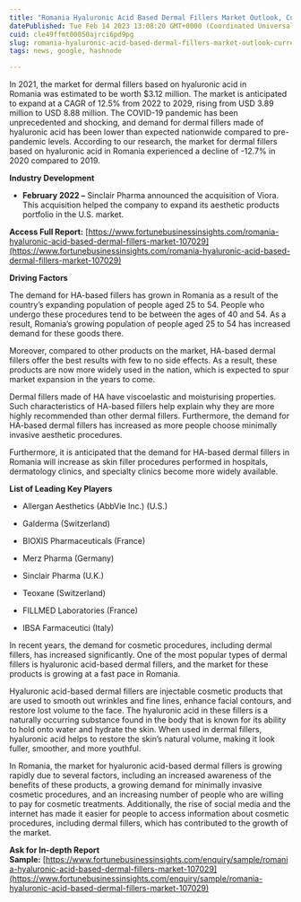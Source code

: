 ```yaml
---
title: "Romania Hyaluronic Acid Based Dermal Fillers Market Outlook, Current and Future Industry Landscape Analysis 2029"
datePublished: Tue Feb 14 2023 13:08:20 GMT+0000 (Coordinated Universal Time)
cuid: cle49ffmt00050ajrci6pd9pg
slug: romania-hyaluronic-acid-based-dermal-fillers-market-outlook-current-and-future-industry-landscape-analysis-2029
tags: news, google, hashnode

---
```


In 2021, the market for dermal fillers based on hyaluronic acid in Romania was estimated to be worth $3.12 million. The market is anticipated to expand at a CAGR of 12.5% from 2022 to 2029, rising from USD 3.89 million to USD 8.88 million. The COVID-19 pandemic has been unprecedented and shocking, and demand for dermal fillers made of hyaluronic acid has been lower than expected nationwide compared to pre-pandemic levels. According to our research, the market for dermal fillers based on hyaluronic acid in Romania experienced a decline of -12.7% in 2020 compared to 2019.

**Industry Development**

* **February 2022 –** Sinclair Pharma announced the acquisition of Viora. This acquisition helped the company to expand its aesthetic products portfolio in the U.S. market.
    

**Access Full Report:** [https://www.fortunebusinessinsights.com/romania-hyaluronic-acid-based-dermal-fillers-market-107029](https://www.fortunebusinessinsights.com/romania-hyaluronic-acid-based-dermal-fillers-market-107029)

**Driving Factors**

The demand for HA-based fillers has grown in Romania as a result of the country’s expanding population of people aged 25 to 54. People who undergo these procedures tend to be between the ages of 40 and 54. As a result, Romania’s growing population of people aged 25 to 54 has increased demand for these goods there.

Moreover, compared to other products on the market, HA-based dermal fillers offer the best results with few to no side effects. As a result, these products are now more widely used in the nation, which is expected to spur market expansion in the years to come.

Dermal fillers made of HA have viscoelastic and moisturising properties. Such characteristics of HA-based fillers help explain why they are more highly recommended than other dermal fillers. Furthermore, the demand for HA-based dermal fillers has increased as more people choose minimally invasive aesthetic procedures.

Furthermore, it is anticipated that the demand for HA-based dermal fillers in Romania will increase as skin filler procedures performed in hospitals, dermatology clinics, and specialty clinics become more widely available.

**List of Leading Key Players**

* Allergan Aesthetics (AbbVie Inc.) (U.S.)
    
* Galderma (Switzerland)
    
* BIOXIS Pharmaceuticals (France)
    
* Merz Pharma (Germany)
    
* Sinclair Pharma (U.K.)
    
* Teoxane (Switzerland)
    
* FILLMED Laboratories (France)
    
* IBSA Farmaceutici (Italy)
    

In recent years, the demand for cosmetic procedures, including dermal fillers, has increased significantly. One of the most popular types of dermal fillers is hyaluronic acid-based dermal fillers, and the market for these products is growing at a fast pace in Romania.

Hyaluronic acid-based dermal fillers are injectable cosmetic products that are used to smooth out wrinkles and fine lines, enhance facial contours, and restore lost volume to the face. The hyaluronic acid in these fillers is a naturally occurring substance found in the body that is known for its ability to hold onto water and hydrate the skin. When used in dermal fillers, hyaluronic acid helps to restore the skin’s natural volume, making it look fuller, smoother, and more youthful.

In Romania, the market for hyaluronic acid-based dermal fillers is growing rapidly due to several factors, including an increased awareness of the benefits of these products, a growing demand for minimally invasive cosmetic procedures, and an increasing number of people who are willing to pay for cosmetic treatments. Additionally, the rise of social media and the internet has made it easier for people to access information about cosmetic procedures, including dermal fillers, which has contributed to the growth of the market.

**Ask for In-depth Report Sample:** [https://www.fortunebusinessinsights.com/enquiry/sample/romania-hyaluronic-acid-based-dermal-fillers-market-107029](https://www.fortunebusinessinsights.com/enquiry/sample/romania-hyaluronic-acid-based-dermal-fillers-market-107029)